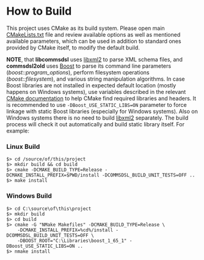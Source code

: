 # How to Build
This project uses CMake as its build system. Please open main
[CMakeLists.txt](../CMakeLists.txt) file and review available options as well as
mentioned available parameters, which can be used in addition to standard 
ones provided by CMake itself, to modify the default build. 

**NOTE**, that **libcommsdsl** uses [libxml2](http://xmlsoft.org)
to parse XML schema files, and **commsdsl2old** uses [Boost](https://www.boost.org)
to parse its command line parameters (_boost::program_options_),
perform filesystem operations (_boost::filesystem_), and various string manipulation
algorithms. In case Boost libraries are not installed in expected default location
(mostly happens on Windows systems), use variables described in the relevant
[CMake documentation](https://cmake.org/cmake/help/v3.8/module/FindBoost.html) 
to help CMake find required libraries and headers.
It is recommended to use `-DBoost_USE_STATIC_LIBS=ON` parameter to force
linkage with static Boost libraries (especially for Windows systems).
Also on Windows systems there is no need to build [libxml2](http://xmlsoft.org) 
separately. The build process will check it out automatically and build static 
library itself. For example:

### Linux Build
```
$> cd /source/of/this/project
$> mkdir build && cd build
$> cmake -DCMAKE_BUILD_TYPE=Release -DCMAKE_INSTALL_PREFIX=$PWD/install -DCOMMSDSL_BUILD_UNIT_TESTS=OFF ..
$> make install
```
### Windows Build
```
$> cd C:\source\of\this\project
$> mkdir build
$> cd build
$> cmake -G "NMake Makefiles" -DCMAKE_BUILD_TYPE=Release \ 
    -DCMAKE_INSTALL_PREFIX=%cd%/install -DCOMMSDSL_BUILD_UNIT_TESTS=OFF \
    -DBOOST_ROOT="C:\Libraries\boost_1_65_1" -DBoost_USE_STATIC_LIBS=ON ..
$> nmake install
```
 
